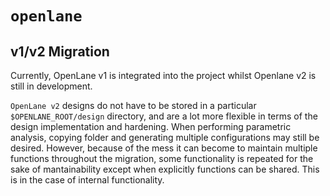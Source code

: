 # `openlane`

## v1/v2 Migration

Currently, OpenLane v1 is integrated into the project whilst Openlane v2 is still in development.

`OpenLane v2` designs do not have to be stored in a particular `$OPENLANE_ROOT/design` directory, and are a lot more flexible in terms of the design implementation and hardening. When performing parametric analysis, copying folder and generating multiple configurations may still be desired. However, because of the mess it can become to maintain multiple functions throughout the migration, some functionality is repeated for the sake of mantainability except when explicitly functions can be shared. This is in the case of internal functionality.

